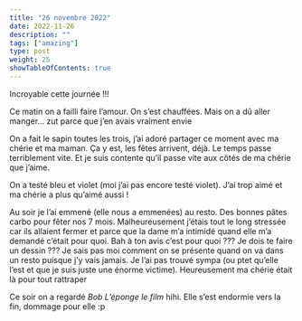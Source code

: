 ```yaml
---
title: "26 novembre 2022"
date: 2022-11-26
description: ""
tags: ["amazing"]
type: post
weight: 25
showTableOfContents: true
---
```


Incroyable cette journée !!!

Ce matin on a failli faire l’amour. On s’est chauffées. Mais on a dû aller manger... zut parce que j’en avais vraiment envie

On a fait le sapin toutes les trois, j’ai adoré partager ce moment avec ma chérie et ma maman. Ça y est, les fêtes arrivent, déjà. Le temps passe terriblement vite. Et je suis contente qu’il passe vite aux côtés de ma chérie que j’aime.

On a testé bleu et violet (moi j’ai pas encore testé violet). J’ai trop aimé et ma chérie a plus qu’aimé aussi !

Au soir je l’ai emmené (elle nous a emmenées) au resto. Des bonnes pâtes carbo pour fêter nos 7 mois. Malheureusement j’étais tout le long stressée car ils allaient fermer et parce que la dame m’a intimidé quand elle m’a demandé c’était pour quoi. Bah à ton avis c’est pour quoi ??? Je dois te faire un dessin ??? Je sais pas moi comment on se présente quand on va dans un resto puisque j’y vais jamais. Je l’ai pas trouvé sympa (ou ptet qu’elle l’est et que je suis juste une énorme victime). Heureusement ma chérie était là pour tout rattraper

Ce soir on a regardé *Bob L’éponge le film* hihi. Elle s’est endormie vers la fin, dommage pour elle :p